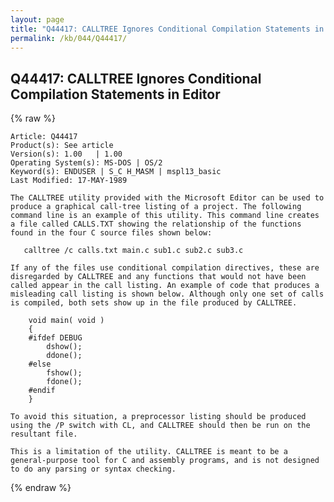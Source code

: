 ```yaml
---
layout: page
title: "Q44417: CALLTREE Ignores Conditional Compilation Statements in Editor"
permalink: /kb/044/Q44417/
---
```


## Q44417: CALLTREE Ignores Conditional Compilation Statements in Editor

{% raw %}

	Article: Q44417
	Product(s): See article
	Version(s): 1.00   | 1.00
	Operating System(s): MS-DOS | OS/2
	Keyword(s): ENDUSER | S_C H_MASM | mspl13_basic
	Last Modified: 17-MAY-1989
	
	The CALLTREE utility provided with the Microsoft Editor can be used to
	produce a graphical call-tree listing of a project. The following
	command line is an example of this utility. This command line creates
	a file called CALLS.TXT showing the relationship of the functions
	found in the four C source files shown below:
	
	   calltree /c calls.txt main.c sub1.c sub2.c sub3.c
	
	If any of the files use conditional compilation directives, these are
	disregarded by CALLTREE and any functions that would not have been
	called appear in the call listing. An example of code that produces a
	misleading call listing is shown below. Although only one set of calls
	is compiled, both sets show up in the file produced by CALLTREE.
	
	    void main( void )
	    {
	    #ifdef DEBUG
	        dshow();
	        ddone();
	    #else
	        fshow();
	        fdone();
	    #endif
	    }
	
	To avoid this situation, a preprocessor listing should be produced
	using the /P switch with CL, and CALLTREE should then be run on the
	resultant file.
	
	This is a limitation of the utility. CALLTREE is meant to be a
	general-purpose tool for C and assembly programs, and is not designed
	to do any parsing or syntax checking.

{% endraw %}
